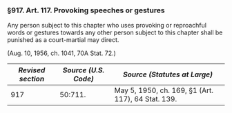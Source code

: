 ### §917. Art. 117. Provoking speeches or gestures ###

Any person subject to this chapter who uses provoking or reproachful words or gestures towards any other person subject to this chapter shall be punished as a court-martial may direct.

(Aug. 10, 1956, ch. 1041, 70A Stat. 72.)

|*Revised section*|*Source (U.S. Code)*|           *Source (Statutes at Large)*           |
|-----------------|--------------------|--------------------------------------------------|
|       917       |      50:711.       |May 5, 1950, ch. 169, §1 (Art. 117), 64 Stat. 139.|